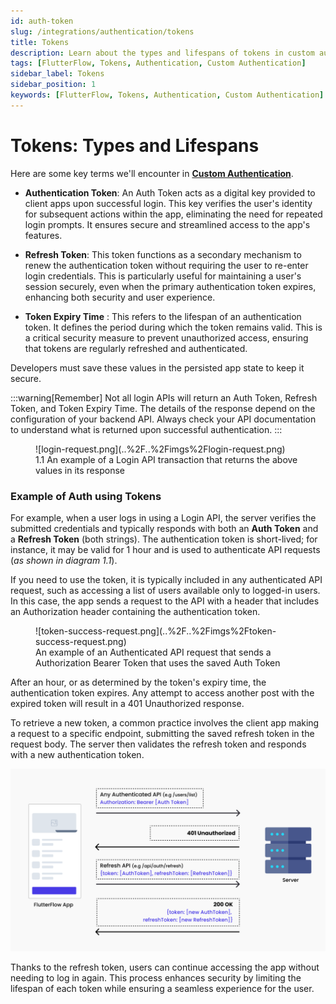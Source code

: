 ```yaml
---
id: auth-token
slug: /integrations/authentication/tokens
title: Tokens
description: Learn about the types and lifespans of tokens in custom authentication.
tags: [FlutterFlow, Tokens, Authentication, Custom Authentication]
sidebar_label: Tokens
sidebar_position: 1
keywords: [FlutterFlow, Tokens, Authentication, Custom Authentication]
---
```


# Tokens: Types and Lifespans

Here are some key terms we'll encounter in [**Custom Authentication**](custom-auth.md).

- **Authentication Token**: An Auth Token acts as a digital key provided to
  client apps upon successful login. This key verifies the user's identity for subsequent actions
  within the app, eliminating the need for repeated login prompts. It ensures secure and streamlined
  access to the app's features.

- **Refresh Token**: This token functions as a secondary mechanism to renew the
  authentication token without requiring the user to re-enter login credentials. This is
  particularly useful for maintaining a user's session securely, even when the primary
  authentication token expires, enhancing both security and user experience.

- **Token Expiry Time** : This refers to the lifespan of an authentication token.
  It defines the period during which the token remains valid. This is a critical security measure to
  prevent unauthorized access, ensuring that tokens are regularly refreshed and authenticated.

Developers must save these values in the persisted app state to keep it secure.

:::warning[Remember]
Not all login APIs will return an Auth Token, Refresh Token, and Token Expiry Time. The details of
the response depend on the configuration of your backend API. Always check your API documentation to
understand what is returned upon successful authentication.
:::

<figure>
    ![login-request.png](..%2F..%2Fimgs%2Flogin-request.png)
  <figcaption class="centered-caption">1.1 An example of a Login API transaction that 
returns the above values in its response</figcaption>
</figure>

### Example of Auth using Tokens

For example, when a user logs in using a Login API, the server verifies the submitted credentials
and typically responds with both an **Auth Token** and a **Refresh Token** (both strings). The
authentication token is short-lived; for instance, it may be valid for 1 hour and is used to
authenticate API requests (_as shown in diagram 1.1_).

If you need to use the token, it is typically included in any authenticated API request, such as
accessing a list of users available only to logged-in users. In this case, the app sends a request
to the API with a header that includes an Authorization header containing the authentication token.

<figure>
    ![token-success-request.png](..%2F..%2Fimgs%2Ftoken-success-request.png)
  <figcaption class="centered-caption">An example of an Authenticated API request that 
sends a Authorization Bearer Token that uses the saved Auth Token</figcaption>
</figure>

After an hour, or as determined by the token's expiry time, the authentication token expires. Any
attempt to access another post with the expired token will result in a 401 Unauthorized response.

To retrieve a new token, a common practice involves the client app making a request to a specific
endpoint, submitting the saved refresh token in the request body. The server then validates the
refresh token and responds with a new authentication token.

![token-fail-request.png](..%2F..%2Fimgs%2Ftoken-fail-request.png)

Thanks to the refresh token, users can continue accessing the app without needing to log in again.
This process enhances security by limiting the lifespan of each token while ensuring a seamless
experience for the user.

